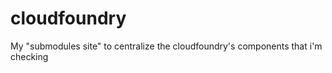 cloudfoundry
============

My "submodules site" to centralize the cloudfoundry's components that i'm checking